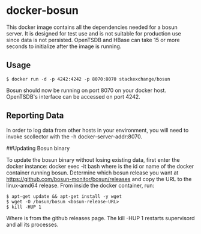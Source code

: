 
# docker-bosun

This docker image contains all the dependencies needed for a bosun server. It is designed for test use and is not suitable for production use since data is not persisted. OpenTSDB and HBase can take 15 or more seconds to initialize after the image is running.  

## Usage  

```
$ docker run -d -p 4242:4242 -p 8070:8070 stackexchange/bosun
```
  
Bosun should now be running on port 8070 on your docker host. OpenTSDB's interface can be accessed on port 4242.  

## Reporting Data  

In order to log data from other hosts in your environment, you will need to invoke scollector with the -h docker-server-addr:8070.  

##Updating Bosun binary  

To update the bosun binary without losing existing data, first enter the docker instance: docker exec -it <id> bash where <id> is the id or name of the docker container running bosun. Determine which bosun release you want at https://github.com/bosun-monitor/bosun/releases and copy the URL to the linux-amd64 release. From inside the docker container, run:  

```
$ apt-get update && apt-get install -y wget  
$ wget -O /bosun/bosun <bosun-release-URL>  
$ kill -HUP 1  
```
Where <bosun-release-URL> is from the github releases page. The kill -HUP 1 restarts supervisord and all its processes.
